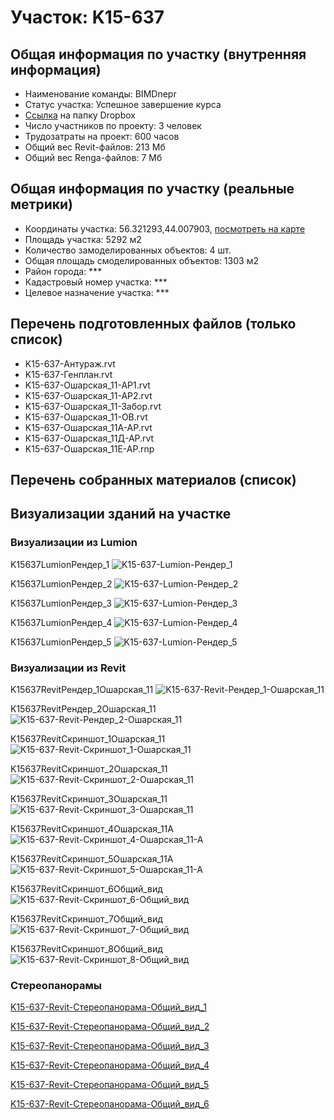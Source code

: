# Участок: K15-637
## Общая информация по участку (внутренняя информация)
+ Наименование команды: BIMDnepr
+ Статус участка: Успешное завершение курса
+ [Ссылка](https://www.dropbox.com/sh/wvvgv1nw1iqred9/AACOIbIwCaiWFu-JAQB1av6fa/K15_637?dl=0) на папку Dropbox
+ Число участников по проекту: 3 человек
+ Трудозатраты на проект: 600 часов
+ Общий вес Revit-файлов: 213 Мб
+ Общий вес Renga-файлов: 7 Мб
## Общая информация по участку (реальные метрики)
+ Координаты участка: 56.321293,44.007903, [посмотреть на карте](yandex.ru/maps/47/nizhny-novgorod/?ll=56.321293%2C44.007903&z=19)
+ Площадь участка: 5292 м2
+ Количество замоделированных объектов: 4 шт.
+ Общая площадь смоделированных объектов: 1303 м2
+ Район города: *** 
+ Кадастровый номер участка: *** 
+ Целевое назначение участка: *** 
## Перечень подготовленных файлов (только список)
+ K15-637-Антураж.rvt
+ K15-637-Генплан.rvt
+ K15-637-Ошарская_11-АР1.rvt
+ K15-637-Ошарская_11-АР2.rvt
+ K15-637-Ошарская_11-Забор.rvt
+ K15-637-Ошарская_11-ОВ.rvt
+ K15-637-Ошарская_11А-АР.rvt
+ K15-637-Ошарская_11Д-АР.rvt
+ K15-637-Ошарская_11Е-АР.rnp
## Перечень собранных материалов (список)
## Визуализации зданий на участке
### Визуализации из Lumion
K15637LumionРендер_1
![K15-637-Lumion-Рендер_1](/Images/K15_637/K15-637-Lumion-Рендер_1_Compressed.jpg)

K15637LumionРендер_2
![K15-637-Lumion-Рендер_2](/Images/K15_637/K15-637-Lumion-Рендер_2_Compressed.jpg)

K15637LumionРендер_3
![K15-637-Lumion-Рендер_3](/Images/K15_637/K15-637-Lumion-Рендер_3_Compressed.jpg)

K15637LumionРендер_4
![K15-637-Lumion-Рендер_4](/Images/K15_637/K15-637-Lumion-Рендер_4_Compressed.jpg)

K15637LumionРендер_5
![K15-637-Lumion-Рендер_5](/Images/K15_637/K15-637-Lumion-Рендер_5_Compressed.jpg)

### Визуализации из Revit
K15637RevitРендер_1Ошарская_11
![K15-637-Revit-Рендер_1-Ошарская_11](/Images/K15_637/K15-637-Revit-Рендер_1-Ошарская_11_Compressed.jpg)

K15637RevitРендер_2Ошарская_11
![K15-637-Revit-Рендер_2-Ошарская_11](/Images/K15_637/K15-637-Revit-Рендер_2-Ошарская_11_Compressed.jpg)

K15637RevitСкриншот_1Ошарская_11
![K15-637-Revit-Скриншот_1-Ошарская_11](/Images/K15_637/K15-637-Revit-Скриншот_1-Ошарская_11_Compressed.jpg)

K15637RevitСкриншот_2Ошарская_11
![K15-637-Revit-Скриншот_2-Ошарская_11](/Images/K15_637/K15-637-Revit-Скриншот_2-Ошарская_11_Compressed.jpg)

K15637RevitСкриншот_3Ошарская_11
![K15-637-Revit-Скриншот_3-Ошарская_11](/Images/K15_637/K15-637-Revit-Скриншот_3-Ошарская_11_Compressed.jpg)

K15637RevitСкриншот_4Ошарская_11А
![K15-637-Revit-Скриншот_4-Ошарская_11-А](/Images/K15_637/K15-637-Revit-Скриншот_4-Ошарская_11-А_Compressed.jpg)

K15637RevitСкриншот_5Ошарская_11А
![K15-637-Revit-Скриншот_5-Ошарская_11-А](/Images/K15_637/K15-637-Revit-Скриншот_5-Ошарская_11-А_Compressed.jpg)

K15637RevitСкриншот_6Общий_вид
![K15-637-Revit-Скриншот_6-Общий_вид](/Images/K15_637/K15-637-Revit-Скриншот_6-Общий_вид_Compressed.jpg)

K15637RevitСкриншот_7Общий_вид
![K15-637-Revit-Скриншот_7-Общий_вид](/Images/K15_637/K15-637-Revit-Скриншот_7-Общий_вид_Compressed.jpg)

K15637RevitСкриншот_8Общий_вид
![K15-637-Revit-Скриншот_8-Общий_вид](/Images/K15_637/K15-637-Revit-Скриншот_8-Общий_вид_Compressed.jpg)

### Стереопанорамы
[K15-637-Revit-Стереопанорама-Общий_вид_1](https://pano.autodesk.com/pano.html?url=jpgs/f8b16c51-56f5-49d5-819b-1917614d01ea&version=2)

[K15-637-Revit-Стереопанорама-Общий_вид_2](https://pano.autodesk.com/pano.html?url=jpgs/3227ed92-a32d-4af2-bbcc-b6573c01d081&version=2)

[K15-637-Revit-Стереопанорама-Общий_вид_3](https://pano.autodesk.com/pano.html?url=jpgs/93bda5e8-bc03-4752-8461-2df464358ac0&version=2)

[K15-637-Revit-Стереопанорама-Общий_вид_4](https://pano.autodesk.com/pano.html?url=jpgs/5f620db6-d240-42df-a0b2-6dee331a4e48&version=2)

[K15-637-Revit-Стереопанорама-Общий_вид_5](https://pano.autodesk.com/pano.html?url=jpgs/4cb9991e-3901-499f-b9d4-f6cfe3a9586e&version=2)

[K15-637-Revit-Стереопанорама-Общий_вид_6](https://pano.autodesk.com/pano.html?url=jpgs/4cd0110d-b2f1-44d4-bb82-502b19aea588&version=2)

